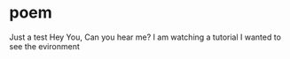 # poem
Just a test
Hey You,
Can you hear me?
I am watching a tutorial 
I wanted to see the evironment
